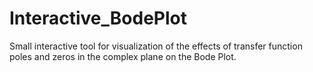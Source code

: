 # Interactive_BodePlot
Small interactive tool for visualization of the effects of transfer function poles and zeros in the complex plane on the Bode Plot.
